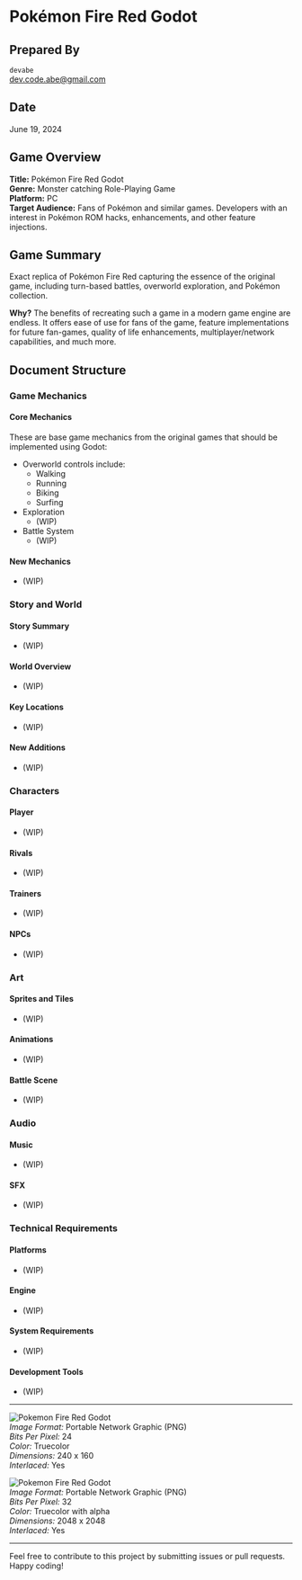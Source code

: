 # Pokémon Fire Red Godot

## Prepared By
`devabe`  
[dev.code.abe@gmail.com](mailto:dev.code.abe@gmail.com)  

## Date
June 19, 2024

## Game Overview
**Title:** Pokémon Fire Red Godot  
**Genre:** Monster catching Role-Playing Game  
**Platform:** PC  
**Target Audience:** Fans of Pokémon and similar games. Developers with an interest in Pokémon ROM hacks, enhancements, and other feature injections.

## Game Summary
Exact replica of Pokémon Fire Red capturing the essence of the original game, including turn-based battles, overworld exploration, and Pokémon collection.

**Why?**
The benefits of recreating such a game in a modern game engine are endless. It offers ease of use for fans of the game, feature implementations for future fan-games, quality of life enhancements, multiplayer/network capabilities, and much more.

## Document Structure

### Game Mechanics

#### Core Mechanics
These are base game mechanics from the original games that should be implemented using Godot:
- Overworld controls include:
  - Walking
  - Running
  - Biking
  - Surfing
- Exploration
  - (WIP)
- Battle System
  - (WIP)

#### New Mechanics
- (WIP)

### Story and World

#### Story Summary
- (WIP)

#### World Overview
- (WIP)

#### Key Locations
- (WIP)

#### New Additions
- (WIP)

### Characters

#### Player
- (WIP)

#### Rivals
- (WIP)

#### Trainers
- (WIP)

#### NPCs
- (WIP)

### Art

#### Sprites and Tiles
- (WIP)

#### Animations
- (WIP)

#### Battle Scene
- (WIP)

### Audio

#### Music
- (WIP)

#### SFX
- (WIP)

### Technical Requirements

#### Platforms
- (WIP)

#### Engine
- (WIP)

#### System Requirements
- (WIP)

#### Development Tools
- (WIP)

---

![Pokemon Fire Red Godot](https://github.com/devabe-code/Pokemon-Fire-Red-Clone/blob/main/docs/Logo%20copy.png)  
*Image Format:* Portable Network Graphic (PNG)  
*Bits Per Pixel:* 24  
*Color:* Truecolor  
*Dimensions:* 240 x 160  
*Interlaced:* Yes  

![Pokemon Fire Red Godot](https://github.com/yourusername/yourrepository/raw/main/path/to/yourimage2.png)  
*Image Format:* Portable Network Graphic (PNG)  
*Bits Per Pixel:* 32  
*Color:* Truecolor with alpha  
*Dimensions:* 2048 x 2048  
*Interlaced:* Yes

---

Feel free to contribute to this project by submitting issues or pull requests. Happy coding!
